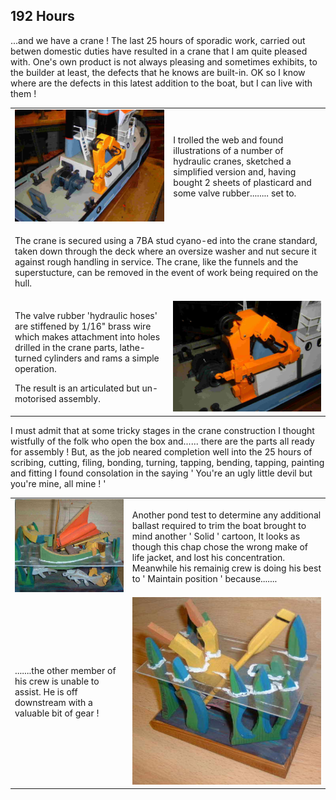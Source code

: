 ## 192 Hours

...and we have a crane ! The last 25 hours of sporadic work, carried out betwen domestic duties have resulted in a crane that I am quite pleased with.
One's own product is not always pleasing and sometimes exhibits, to the builder at least, the defects that he knows are built-in.
OK so I know where are the defects in this latest addition to the boat, but I can live with them !

<div align="center" class="image-table">
	<table>
		<tr>
			<td class="col2">
				<img src="/assets/jmm/crane2.jpg">
			</td>
			<td class="col2">
				<p>I trolled the web and found illustrations of a number of hydraulic cranes, sketched a simplified version and, having bought 2 sheets of plasticard and some valve rubber........ set to.</p>
			</td>
		</tr>
		<tr>
			<td colspan="2">
				<p>The crane is secured using a 7BA stud cyano-ed into the crane standard, taken down through the deck where an oversize washer and nut secure it against rough handling in service. The crane, like the funnels and the superstucture, can be removed in the event of work being required on the hull.</p>
			</td>
		</tr>
		<tr>
			<td>
				<p>The valve rubber 'hydraulic hoses' are stiffened by 1/16" brass wire which makes attachment into holes drilled in the crane parts, lathe-turned cylinders and rams a simple operation.</p>
				<p>The result is an articulated but un-motorised assembly.</p>
			</td>
			<td>
				<img src="/assets/jmm/crane3.jpg">
			</td>
		</tr>
	</table>
</div>

I must admit that at some tricky stages in the crane construction I thought wistfully of the folk who open the box and...... there are the parts all ready for assembly !
But, as the job neared completion well into the 25 hours of scribing, cutting, filing, bonding, turning, tapping, bending, tapping, painting and fitting
I found consolation in the saying ' You're an ugly little devil but you're mine, all mine ! '

<div align="center" class="image-table">
	<table>
		<tr>
			<td class="col2">
				<img src="/assets/jmm/sailing2.jpg">
			</td>
			<td class="col2">
				<p>Another pond test to determine any additional ballast required to trim the boat brought to mind another ' Solid ' cartoon, It looks as though this chap chose the wrong make of life jacket, and lost his concentration. Meanwhile his remainig crew is doing his best to ' Maintain position ' because.......</p>
			</td>
		</tr>
		<tr>
			<td>
				<p>	.......the other member of his crew is unable to assist. He is off downstream with a valuable bit of gear !</p>
			</td>
			<td>
				<img src="/assets/jmm/crewdownstream.jpg">
			</td>
		</tr>
	</table>
</div>